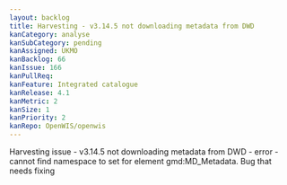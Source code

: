 ```yaml
---
layout: backlog
title: Harvesting - v3.14.5 not downloading metadata from DWD
kanCategory: analyse
kanSubCategory: pending
kanAssigned: UKMO
kanBacklog: 66
kanIssue: 166
kanPullReq:
kanFeature: Integrated catalogue
kanRelease: 4.1
kanMetric: 2
kanSize: 1
kanPriority: 2
kanRepo: OpenWIS/openwis
---
```

Harvesting issue - v3.14.5 not downloading metadata from DWD - error - cannot find namespace to set for element gmd:MD_Metadata. Bug that needs fixing
